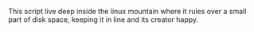 
This script live deep inside the linux mountain where it rules over a small part of disk space, keeping it in line and its creator happy.
